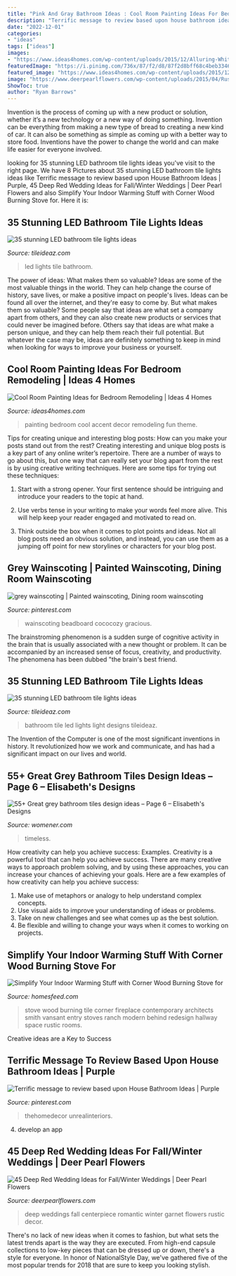 ```yaml
---
title: "Pink And Gray Bathroom Ideas : Cool Room Painting Ideas For Bedroom Remodeling"
description: "Terrific message to review based upon house bathroom ideas"
date: "2022-12-01"
categories:
- "ideas"
tags: ["ideas"]
images:
- "https://www.ideas4homes.com/wp-content/uploads/2015/12/Alluring-White-Flower-Accent-Picture-Decor-in-Cool-Room-Painting-Ideas-with-Cute-WallSelve.jpg"
featuredImage: "https://i.pinimg.com/736x/87/f2/d8/87f2d8bff68c4beb3346ea791025651b.jpg"
featured_image: "https://www.ideas4homes.com/wp-content/uploads/2015/12/Alluring-White-Flower-Accent-Picture-Decor-in-Cool-Room-Painting-Ideas-with-Cute-WallSelve.jpg"
image: "https://www.deerpearlflowers.com/wp-content/uploads/2015/04/Rustic-Romantic-Garnet-Centerpiece.jpg"
ShowToc: true
author: "Ryan Barrows"
---
```



Invention is the process of coming up with a new product or solution, whether it’s a new technology or a new way of doing something. Invention can be everything from making a new type of bread to creating a new kind of car. It can also be something as simple as coming up with a better way to store food. Inventions have the power to change the world and can make life easier for everyone involved.

	

		
looking for 35 stunning LED bathroom tile lights ideas you've visit to the right page. We have 8 Pictures about 35 stunning LED bathroom tile lights ideas like Terrific message to review based upon House Bathroom Ideas | Purple, 45 Deep Red Wedding Ideas for Fall/Winter Weddings | Deer Pearl Flowers and also Simplify Your Indoor Warming Stuff with Corner Wood Burning Stove for. Here it is:
		
    
## 35 Stunning LED Bathroom Tile Lights Ideas

<img loading=lazy src="https://www.tileideaz.com/wp-content/uploads/2015/08/285.jpg" onerror="this.onerror=null;this.src='https://tse2.mm.bing.net/th?id=OIP.N3fBKoYRXc1T3l7KbcfjywAAAA&amp;pid=15.1';" alt="35 stunning LED bathroom tile lights ideas">

_Source: tileideaz.com_

>led lights tile bathroom. 

	

The power of ideas: What makes them so valuable?
Ideas are some of the most valuable things in the world. They can help change the course of history, save lives, or make a positive impact on people's lives. Ideas can be found all over the internet, and they're easy to come by. But what makes them so valuable? Some people say that ideas are what set a company apart from others, and they can also create new products or services that could never be imagined before. Others say that ideas are what make a person unique, and they can help them reach their full potential. But whatever the case may be, ideas are definitely something to keep in mind when looking for ways to improve your business or yourself.

    
## Cool Room Painting Ideas For Bedroom Remodeling | Ideas 4 Homes

<img loading=lazy src="https://www.ideas4homes.com/wp-content/uploads/2015/12/Alluring-White-Flower-Accent-Picture-Decor-in-Cool-Room-Painting-Ideas-with-Cute-WallSelve.jpg" onerror="this.onerror=null;this.src='https://tse1.mm.bing.net/th?id=OIP.LKGa0QfEquPrAlwizkEnbAHaFj&amp;pid=15.1';" alt="Cool Room Painting Ideas for Bedroom Remodeling | Ideas 4 Homes">

_Source: ideas4homes.com_

>painting bedroom cool accent decor remodeling fun theme. 

	

Tips for creating unique and interesting blog posts: How can you make your posts stand out from the rest?
Creating interesting and unique blog posts is a key part of any online writer’s repertoire. There are a number of ways to go about this, but one way that can really set your blog apart from the rest is by using creative writing techniques. Here are some tips for trying out these techniques:
1. Start with a strong opener. Your first sentence should be intriguing and introduce your readers to the topic at hand.

2. Use verbs tense in your writing to make your words feel more alive. This will help keep your reader engaged and motivated to read on.

3. Think outside the box when it comes to plot points and ideas. Not all blog posts need an obvious solution, and instead, you can use them as a jumping off point for new storylines or characters for your blog post.


    
## Grey Wainscoting | Painted Wainscoting, Dining Room Wainscoting

<img loading=lazy src="https://i.pinimg.com/736x/a8/ad/a8/a8ada89dfa540bd4849eb21e4ada2e04--wainscoting-ideas-basement-wainscoting.jpg" onerror="this.onerror=null;this.src='https://tse1.mm.bing.net/th?id=OIP.-fRN4AHiwvnzTmdsOEEuggHaJ4&amp;pid=15.1';" alt="grey wainscoting | Painted wainscoting, Dining room wainscoting">

_Source: pinterest.com_

>wainscoting beadboard cococozy gracious. 

	

The brainstroming phenomenon is a sudden surge of cognitive activity in the brain that is usually associated with a new thought or problem. It can be accompanied by an increased sense of focus, creativity, and productivity. The phenomena has been dubbed "the brain's best friend.

    
## 35 Stunning LED Bathroom Tile Lights Ideas

<img loading=lazy src="http://www.tileideaz.com/wp-content/uploads/2015/08/084.jpg" onerror="this.onerror=null;this.src='https://tse3.mm.bing.net/th?id=OIP.jM8gNopyZcazTxJUvafl0gHaKH&amp;pid=15.1';" alt="35 stunning LED bathroom tile lights ideas">

_Source: tileideaz.com_

>bathroom tile led lights light designs tileideaz. 

	

The Invention of the Computer is one of the most significant inventions in history. It revolutionized how we work and communicate, and has had a significant impact on our lives and world.

    
## 55+ Great Grey Bathroom Tiles Design Ideas – Page 6 – Elisabeth&#039;s Designs

<img loading=lazy src="http://www.womener.com/wp-content/uploads/2020/03/Great-grey-bathroom-tiles-design-ideas-for-2020-6.jpg" onerror="this.onerror=null;this.src='https://tse4.mm.bing.net/th?id=OIP.aX_SqokcMbtuuZt84_Vc8gHaLH&amp;pid=15.1';" alt="55+ Great grey bathroom tiles design ideas – Page 6 – Elisabeth&#039;s Designs">

_Source: womener.com_

>timeless. 

	

How creativity can help you achieve success: Examples.
Creativity is a powerful tool that can help you achieve success. There are many creative ways to approach problem solving, and by using these approaches, you can increase your chances of achieving your goals. Here are a few examples of how creativity can help you achieve success: 
1. Make use of metaphors or analogy to help understand complex concepts.
2. Use visual aids to improve your understanding of ideas or problems.
3. Take on new challenges and see what comes up as the best solution.
4. Be flexible and willing to change your ways when it comes to working on projects.

    
## Simplify Your Indoor Warming Stuff With Corner Wood Burning Stove For

<img loading=lazy src="https://homesfeed.com/wp-content/uploads/2015/08/stunning-and-luxurious-corner-wood-burning-stove-design-in-hallway-with-storage-and-runner-rug-with-brown-wall-accent-and-bulb-pendants.jpg" onerror="this.onerror=null;this.src='https://tse4.mm.bing.net/th?id=OIP.65uc2R1RLNzny1GZ7UbKqAHaLa&amp;pid=15.1';" alt="Simplify Your Indoor Warming Stuff with Corner Wood Burning Stove for">

_Source: homesfeed.com_

>stove wood burning tile corner fireplace contemporary architects smith vansant entry stoves ranch modern behind redesign hallway space rustic rooms. 

	

Creative ideas are a Key to Success

    
## Terrific Message To Review Based Upon House Bathroom Ideas | Purple

<img loading=lazy src="https://i.pinimg.com/736x/87/f2/d8/87f2d8bff68c4beb3346ea791025651b.jpg" onerror="this.onerror=null;this.src='https://tse4.mm.bing.net/th?id=OIP.AmHyobRoV4iZ32KQy9ACDgHaJ3&amp;pid=15.1';" alt="Terrific message to review based upon House Bathroom Ideas | Purple">

_Source: pinterest.com_

>thehomedecor unrealinteriors. 

	

4. develop an app

    
## 45 Deep Red Wedding Ideas For Fall/Winter Weddings | Deer Pearl Flowers

<img loading=lazy src="https://www.deerpearlflowers.com/wp-content/uploads/2015/04/Rustic-Romantic-Garnet-Centerpiece.jpg" onerror="this.onerror=null;this.src='https://tse3.mm.bing.net/th?id=OIP.c_yLf4og3SIfS212fQH7tgHaKD&amp;pid=15.1';" alt="45 Deep Red Wedding Ideas for Fall/Winter Weddings | Deer Pearl Flowers">

_Source: deerpearlflowers.com_

>deep weddings fall centerpiece romantic winter garnet flowers rustic decor. 

	

There's no lack of new ideas when it comes to fashion, but what sets the latest trends apart is the way they are executed. From high-end capsule collections to low-key pieces that can be dressed up or down, there's a style for everyone. In honor of NationalStyle Day, we've gathered five of the most popular trends for 2018 that are sure to keep you looking stylish.

